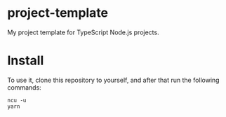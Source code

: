 # project-template
My project template for TypeScript Node.js projects.

# Install
To use it, clone this repository to yourself, and after that run the following commands:
```
ncu -u
yarn
```
